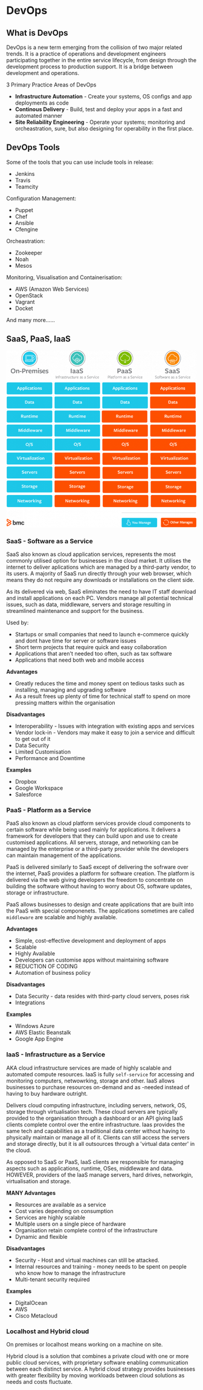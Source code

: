# DevOps
## What is DevOps 
DevOps is a new term emerging from the collision of two major related trends. It is a practice of operations and development 
engineers participating together in the entire service lifecycle, from design through the development process to production support.
It is a bridge between development and operations. 

3 Primary Practice Areas of DevOps
- **Infrastructure Automation** - Create your systems, OS configs and app deployments as code
- **Continous Delivery** - Build, test and deploy your apps in a fast and automated manner
- **Site Reliability Engineering** - Operate your systems; monitoring and orcheastration, sure, but also designing for operability
in the first place.

## DevOps Tools
Some of the tools that you can use include tools in release:
- Jenkins
- Travis
- Teamcity

Configuration Management:
- Puppet
- Chef
- Ansible
- Cfengine 

Orcheastration:
- Zookeeper
- Noah
- Mesos

Monitoring, Visualisation and Containerisation:
- AWS (Amazon Web Services)
- OpenStack
- Vagrant
- Docket

And many more......

## SaaS, PaaS, IaaS

![](img/saas.png)

### SaaS - Software as a Service
SaaS also known as cloud application services, represents the most commonly utilised option for businesses in the cloud market.
It utilises the internet to deliver aplications which are managed by a third-party vendor, to its users. A majority of SaaS run
directly through your web browser, which means they do not require any downloads or installations on the client side. 

As its delivered via web, SaaS eliminates the need to have IT staff download and install applications on each PC. Vendors manage all
potential technical issues, such as data, middleware, servers and storage resulting in streamlined maintenance and support for the
business.

Used by:
- Startups or small companies that need to launch e-commerce quickly and dont have time for server or software issues
- Short term projects that require quick and easy collaboration
- Applications that aren't needed too often, such as tax software
- Applications that need both web and mobile access

**Advantages**
- Greatly reduces the time and money spent on tedious tasks such as installing, managing and upgrading software
- As a result frees up plenty of time for technical staff to spend on more pressing matters within the organisation

**Disadvantages**
- Interoperability - Issues with integration with existing apps and services
- Vendor lock-in - Vendors may make it easy to join a service and difficult to get out of it
- Data Security 
- Limited Customisation
- Performance and Downtime

**Examples**
- Dropbox
- Google Workspace
- Salesforce

### PaaS - Platform as a Service 
PaaS also known as cloud platform services provide cloud components to certain software while being used mainly for applications.
It delivers a framework for developers that they can build upon and use to create customised applications. All servers, storage,
and networking can be managed by the enterprise or a third-party provider while the developers can maintain management of the 
applications.

PaaS is delivered similarly to SaaS except of delivering the sofrware over the internet, PaaS provides a platform for software 
creation. The platform is delivered via the web giving developers the freedom to concentrate on building the software
without having to worry about OS, software updates, storage or infrastructure. 

PaaS allows businesses to design and create applications that are built into the PaaS with special componenets. The applications
sometimes are called `middleware` are scalable and highly available.

**Advantages**
- Simple, cost-effective development and deployment of apps
- Scalable
- Highly Available
- Developers can customise apps without maintaining software
- REDUCTION OF CODING 
- Automation of business policy

**Disadvantages**
- Data Security - data resides with third-party cloud servers, poses risk
- Integrations

**Examples**
- Windows Azure
- AWS Elastic Beanstalk
- Google App Engine

### IaaS - Infrastructure as a Service
AKA cloud infrastructure services are made of highly scalable and automated compute resources. IaaS is fully `self-service` for 
accessing and monitoring computers, netwowrking, storage and other. IaaS allows businesses to purchase resources on-demand and as
-needed instead of having to buy hardware outright.

Delivers cloud computing infrastructure, including servers, network, OS, storage through virtualisation tech. These cloud servers
are typically provided to the organisation through a dashboard or an API giving IaaS clients complete control over the entire
infrastructure. Iaas provides the same tech and capabilities as a traditional data center without having to physically maintain
or manage all of it. Clients can still access the servers and storage directly, but it is all outsources through a 'virtual
data center' in the cloud. 

As opposed to SaaS or PaaS, IaaS clients are responsible for managing aspects such as applications, runtime, OSes, middleware
and data. HOWEVER, providers of the IaaS manage servers, hard drives, networkgin, virtualisation and storage. 

**MANY Advantages**
- Resources are available as a service 
- Cost varies depending on consumption
- Services are highly scalable
- Multiple users on a single piece of hardware
- Organisation retain complete control of the infrastructure
- Dynamic and flexible

**Disadvantages**
- Security - Host and virtual machines can still be attacked.
- Internal resources and training - money needs to be spent on people who know how to manage the infrastructure
- Multi-tenant security required 

**Examples**
- DigitalOcean
- AWS
- Cisco Metacloud

### Localhost and Hybrid cloud
On premises or localhost means working on a machine on site.

Hybrid cloud is a solution that combines a private cloud with one or more public cloud services, with proprietary software
enabling communication between each distinct service. A hybrid cloud strategy provides businesses with greater flexibility 
by moving workloads between cloud solutions as needs and costs fluctuate.
